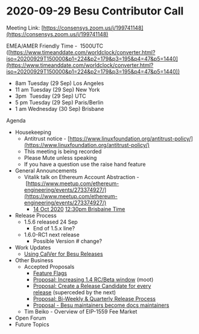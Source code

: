 # 2020-09-29 Besu Contributor Call

Meeting Link: [https://consensys.zoom.us/j/199741148](https://consensys.zoom.us/j/199741148)

EMEA/AMER Friendly Time -  1500UTC ([https://www.timeanddate.com/worldclock/converter.html?iso=20200929T150000&p1=224&p2=179&p3=195&p4=47&p5=1440](https://www.timeanddate.com/worldclock/converter.html?iso=20200929T150000&p1=224&p2=179&p3=195&p4=47&p5=1440))

- 8am Tuesday (29 Sep) Los Angeles
- 11 am Tuesday (29 Sep) New York
- 3pm  Tuesday (29 Sep) UTC
- 5 pm Tuesday (29 Sep) Paris/Berlin
- 1 am Wednesday (30 Sep) Brisbane

Agenda

- Housekeeping
  - Antitrust notice - [https://www.linuxfoundation.org/antitrust-policy/](https://www.linuxfoundation.org/antitrust-policy/)
  - This meeting is being recorded
  - Please Mute unless speaking
  - If you have a question use the raise hand feature
- General Announcements
  - Vitalik talk on Ethereum Account Abstraction - [https://www.meetup.com/ethereum-engineering/events/273374927/](https://www.meetup.com/ethereum-engineering/events/273374927/)
    - [14 Oct 2020](https://www.timeanddate.com/worldclock/converter.html?iso=20201014T023000&p1=224&p2=179&p3=1440&p4=195&p5=47) [12:30pm Brisbaine Time](https://www.timeanddate.com/worldclock/converter.html?iso=20201014T023000&p1=224&p2=179&p3=1440&p4=195&p5=47)
- Release Process
  - 1.5.6 released 24 Sep
    - End of 1.5.x line?
  - 1.6.0-RC1 next release 
    - Possible Version # change?
- Work Updates  
  - [Using CalVer for Besu Releases](../../../../besu/developing-and-conventions/releasing/using-calver-for-besu-releases.md)
- Other Business  
  - Accepted Proposals
    - [Feature Flags](../../../../besu/design-documents/feature-flags.md)
    - [Proposal: Increasing 1.4 RC/Beta window](https://lf-hyperledger.atlassian.net/wiki/pages/viewpage.action?pageId=22154143) (moot)
    - [Proposal: Create a Release Candidate for every release](https://lf-hyperledger.atlassian.net/wiki/display/BESU/Proposal%3A+Create+a+Release+Candidate+for+every+release) (superceded by the next)
    - [Proposal: Bi-Weekly & Quarterly Release Process](https://lf-hyperledger.atlassian.net/wiki/pages/viewpage.action?pageId=22154651)
    - [Proposal - Besu maintainers become docs maintainers](https://lf-hyperledger.atlassian.net/wiki/display/BESU/Proposal+-+Besu+maintainers+become+docs+maintainers)
  - Tim Beiko - Overview of EIP-1559 Fee Market
- Open Forum
- Future Topics